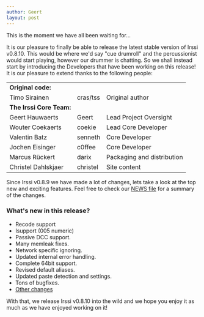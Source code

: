 ```yaml
---
author: Geert
layout: post
---
```


This is the moment we have all been waiting for...

It is our pleasure to finally be able to release the latest stable version of Irssi v0.8.10. This would be where we'd say "cue drumroll" and the percussionist would start playing, however our drummer is chatting. So we shall instead start by introducing the Developers that have been working on this release! It is our pleasure to extend thanks to the following people:

|                    |     |     |
| ---                | --- | --- |
| **Original code:** |     |     |
| Timo Sirainen      | cras/tss | Original author |
| **The Irssi Core Team:** |  |  |
| Geert Hauwaerts    | Geert | Lead Project Oversight |
| Wouter Coekaerts   | coekie | Lead Core Developer   |
| Valentin Batz      | senneth | Core Developer       |
| Jochen Eisinger    | c0ffee  | Core Developer       |
| Marcus Rückert     | darix   | Packaging and distribution   |
| Christel Dahlskjaer | christel | Site content  |

Since Irssi v0.8.9 we have made a lot of changes, lets take a look at the top new and exciting features. Feel free to check our [NEWS file](/NEWS/#news-v0-8-10) for a summary of the changes.

### What's new in this release?

- Recode support
- Isupport (005 numeric)
- Passive DCC support.
- Many memleak fixes.
- Network specific ignoring.
- Updated internal error handling.
- Complete 64bit support.
- Revised default aliases.
- Updated paste detection and settings.
- Tons of bugfixes.
- [Other changes](/NEWS/#news-v0-8-10)

With that, we release Irssi v0.8.10 into the wild and we hope you enjoy it as much as we have enjoyed working on it!
